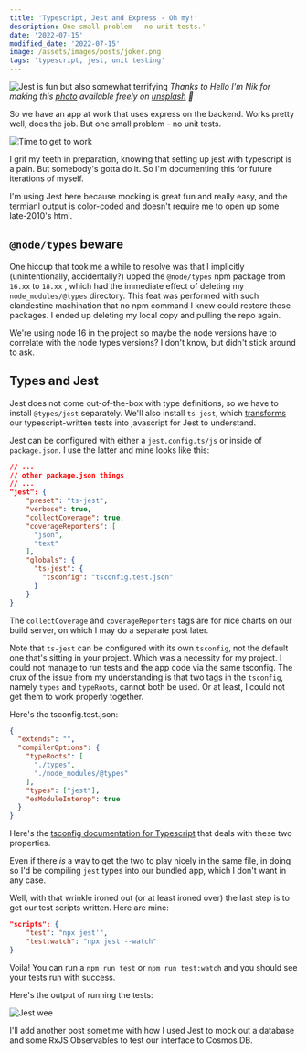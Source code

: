 ```yaml
---
title: 'Typescript, Jest and Express - Oh my!'
description: One small problem - no unit tests.'
date: '2022-07-15'
modified_date: '2022-07-15'
image: /assets/images/posts/joker.png
tags: 'typescript, jest, unit testing'
---
```


![Jest is fun but also somewhat terrifying](/assets/images/posts/joker.png)
_Thanks to Hello I'm Nik for making this [photo](https://unsplash.com/photos/Uk5lAaYfF7w) available freely on [unsplash](www.unsplash.com) 🎁_

So we have an app at work that uses express on the backend. Works pretty well, does the job. But one small problem - no unit tests.

![Time to get to work](https://media0.giphy.com/media/llKJGxQ1ESmac/giphy.gif?cid=6104955euxgwdbz5mdhaplp4cpv5b2pgxrq8zt5x5du50da3&rid=giphy.gif&ct=g)

I grit my teeth in preparation, knowing that setting up jest with typescript is a pain. But somebody's gotta do it. So I'm documenting this for future iterations of myself.

I'm using Jest here because mocking is great fun and really easy, and the termianl output is color-coded and doesn't require me to open up some late-2010's html.

## `@node/types`  beware

One hiccup that took me a while to resolve was that I implicitly (unintentionally, accidentally?) upped the `@node/types` npm package from `16.xx` to `18.xx` , which had the immediate effect of deleting my `node_modules/@types` directory. This feat was performed with such clandestine machination that no npm command I knew could restore those packages. I ended up deleting my local copy and pulling the repo again.

We're using node 16 in the project so maybe the node versions have to correlate with the node types versions? I don't know, but didn't stick around to ask.

## Types and Jest

Jest does not come out-of-the-box with type definitions, so we have to install `@types/jest`  separately. We'll also install `ts-jest`, which [transforms](https://jestjs.io/docs/next/code-transformation#writing-custom-transformers) our typescript-written tests into javascript for Jest to understand. 

Jest can be configured with either a `jest.config.ts/js` or inside of `package.json`. I use the latter and   mine looks like this:

```json
// ...
// other package.json things
// ...
"jest": {
    "preset": "ts-jest",
    "verbose": true, 
    "collectCoverage": true,
    "coverageReporters": [
      "json",
      "text"
    ],
    "globals": {
      "ts-jest": {
        "tsconfig": "tsconfig.test.json"
      }
    }
}
```

The `collectCoverage` and `coverageReporters` tags are for nice charts on our build server, on which I may do a separate post later.

Note that `ts-jest` can be configured with its own `tsconfig`, not the default one that's sitting in your project. Which was a necessity for my project. I could not manage to run tests and the app code via the same tsconfig. The crux of the issue from my understanding is that two tags in the `tsconfig`, namely `types` and `typeRoots`, cannot both be used. Or at least, I could not get them to work properly together. 

Here's the tsconfig.test.json:
```json
{
  "extends": "",
  "compilerOptions": {
    "typeRoots": [
      "./types",
      "./node_modules/@types"
    ],
    "types": ["jest"],
    "esModuleInterop": true
  }
}
```

Here's the [tsconfig documentation for Typescript](https://www.typescriptlang.org/tsconfig#typeRoots) that deals with these two properties.

Even if there _is_ a way to get the two to play nicely in the same file, in doing so I'd be compiling `jest` types into our bundled app, which I don't want in any case.

Well, with that wrinkle ironed out (or at least ironed over) the last step is to get our test scripts written. Here are mine:

```json
"scripts": {
    "test": "npx jest'",
    "test:watch": "npx jest --watch"
}
```

Voila! You can run a `npm run test` or `npm run test:watch` and you should see your tests run with success.

Here's the output of running the tests:

![Jest wee](/assets/images/posts/jest-output.png)

I'll add another post sometime with how I used Jest to mock out a database and some RxJS Observables to test our interface to Cosmos DB.
